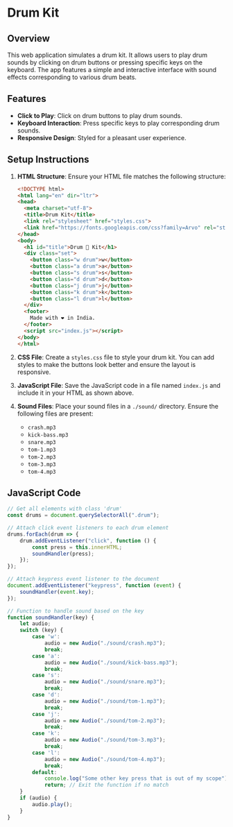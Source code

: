 # Drum Kit

## Overview

This web application simulates a drum kit. It allows users to play drum sounds by clicking on drum buttons or pressing specific keys on the keyboard. The app features a simple and interactive interface with sound effects corresponding to various drum beats.

## Features

- **Click to Play**: Click on drum buttons to play drum sounds.
- **Keyboard Interaction**: Press specific keys to play corresponding drum sounds.
- **Responsive Design**: Styled for a pleasant user experience.

## Setup Instructions

1. **HTML Structure**: Ensure your HTML file matches the following structure:

    ```html
    <!DOCTYPE html>
    <html lang="en" dir="ltr">
    <head>
      <meta charset="utf-8">
      <title>Drum Kit</title>
      <link rel="stylesheet" href="styles.css">
      <link href="https://fonts.googleapis.com/css?family=Arvo" rel="stylesheet">
    </head>
    <body>
      <h1 id="title">Drum 🥁 Kit</h1>
      <div class="set">
        <button class="w drum">w</button>
        <button class="a drum">a</button>
        <button class="s drum">s</button>
        <button class="d drum">d</button>
        <button class="j drum">j</button>
        <button class="k drum">k</button>
        <button class="l drum">l</button>
      </div>
      <footer>
        Made with ❤️ in India.
      </footer>
      <script src="index.js"></script>
    </body>
    </html>
    ```

2. **CSS File**: Create a `styles.css` file to style your drum kit. You can add styles to make the buttons look better and ensure the layout is responsive.

3. **JavaScript File**: Save the JavaScript code in a file named `index.js` and include it in your HTML as shown above.

4. **Sound Files**: Place your sound files in a `./sound/` directory. Ensure the following files are present:
    - `crash.mp3`
    - `kick-bass.mp3`
    - `snare.mp3`
    - `tom-1.mp3`
    - `tom-2.mp3`
    - `tom-3.mp3`
    - `tom-4.mp3`

## JavaScript Code

```javascript
// Get all elements with class 'drum'
const drums = document.querySelectorAll(".drum");

// Attach click event listeners to each drum element
drums.forEach(drum => {
    drum.addEventListener("click", function () {
        const press = this.innerHTML;
        soundHandler(press);
    });
});

// Attach keypress event listener to the document
document.addEventListener("keypress", function (event) {
    soundHandler(event.key);
});

// Function to handle sound based on the key
function soundHandler(key) {
    let audio;
    switch (key) {
        case 'w': 
            audio = new Audio("./sound/crash.mp3");
            break;
        case 'a':
            audio = new Audio("./sound/kick-bass.mp3");
            break;
        case 's':
            audio = new Audio("./sound/snare.mp3");
            break;
        case 'd':
            audio = new Audio("./sound/tom-1.mp3");
            break;
        case 'j':
            audio = new Audio("./sound/tom-2.mp3");
            break;
        case 'k':
            audio = new Audio("./sound/tom-3.mp3");
            break;                
        case 'l':
            audio = new Audio("./sound/tom-4.mp3");
            break;
        default:
            console.log("Some other key press that is out of my scope");
            return; // Exit the function if no match
    }
    if (audio) {
        audio.play();
    }
}
